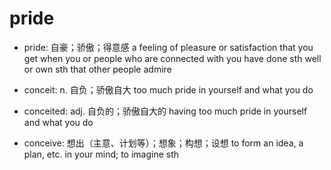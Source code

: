 # pride

- pride: 自豪；骄傲；得意感 a feeling of pleasure or satisfaction that you get when you or people who are connected with you have done sth well or own sth that other people admire

- conceit: n. 自负；骄傲自大 too much pride in yourself and what you do
- conceited: adj. 自负的；骄傲自大的 having too much pride in yourself and what you do
- conceive: 想出（主意、计划等）；想象；构想；设想 to form an idea, a plan, etc. in your mind; to imagine sth
